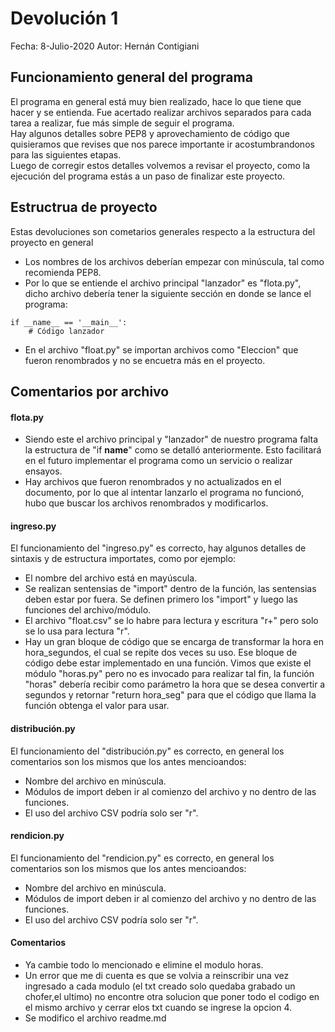 # Devolución 1
Fecha: 8-Julio-2020
Autor: Hernán Contigiani

## Funcionamiento general del programa
El programa en general está muy bien realizado, hace lo que tiene que hacer y se entienda. Fue acertado realizar archivos separados para cada tarea a realizar, fue más simple de seguir el programa.\
Hay algunos detalles sobre PEP8 y aprovechamiento de código que quisieramos que revises que nos parece importante ir acostumbrandonos para las siguientes etapas.\
Luego de corregir estos detalles volvemos a revisar el proyecto, como la ejecución del programa estás a un paso de finalizar este proyecto.

## Estructrua de proyecto
Estas devoluciones son cometarios generales respecto a la estructura del proyecto en general
- Los nombres de los archivos deberían empezar con minúscula, tal como recomienda PEP8.
- Por lo que se entiende el archivo principal "lanzador" es "flota.py", dicho archivo debería tener la siguiente sección en donde se lance el programa:
```
if __name__ == '__main__':
    # Código lanzador
```
- En el archivo "float.py" se importan archivos como "Eleccion" que fueron renombrados y no se encuetra más en el proyecto.

## Comentarios por archivo
#### flota.py
- Siendo este el archivo principal y "lanzador" de nuestro programa falta la estructura de "if __name__" como se detalló anteriormente. Esto facilitará en el futuro implementar el programa como un servicio o realizar ensayos.
- Hay archivos que fueron renombrados y no actualizados en el documento, por lo que al intentar lanzarlo el programa no funcionó, hubo que buscar los archivos renombrados y modificarlos.

#### ingreso.py
El funcionamiento del "ingreso.py" es correcto, hay algunos detalles de sintaxis y de estructura importates, como por ejemplo:
- El nombre del archivo está en mayúscula.
- Se realizan sentensias de "import" dentro de la función, las sentensias deben estar por fuera. Se definen primero los "import" y luego las funciones del archivo/módulo.
- El archivo "float.csv" se lo habre para lectura y escritura "r+" pero solo se lo usa para lectura "r".
- Hay un gran bloque de código que se encarga de transformar la hora en hora_segundos, el cual se repite dos veces su uso. Ese bloque de código debe estar implementado en una función. Vimos que existe el módulo "horas.py" pero no es invocado para realizar tal fin, la función "horas" debería recibir como parámetro la hora que se desea convertir a segundos y retornar "return hora_seg" para que el código que llama la función obtenga el valor para usar.

#### distribución.py
El funcionamiento del "distribución.py" es correcto, en general los comentarios son los mismos que los antes mencioandos:
- Nombre del archivo en minúscula.
- Módulos de import deben ir al comienzo del archivo y no dentro de las funciones.
- El uso del archivo CSV podría solo ser "r".

#### rendicion.py
El funcionamiento del "rendicion.py" es correcto, en general los comentarios son los mismos que los antes mencioandos:
- Nombre del archivo en minúscula.
- Módulos de import deben ir al comienzo del archivo y no dentro de las funciones.
- El uso del archivo CSV podría solo ser "r".


#### Comentarios
- Ya cambie todo lo mencionado e elimine el modulo horas.
- Un error que me di cuenta es que se volvia a reinscribir una vez ingresado a cada modulo (el txt creado solo quedaba grabado un chofer,el ultimo) no encontre otra solucion que poner todo el codigo en el mismo archivo y cerrar elos txt cuando se ingrese
la opcion 4.
- Se modifico el archivo readme.md